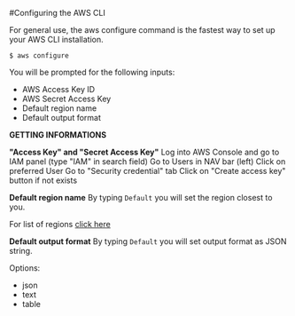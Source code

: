
#Configuring the AWS CLI


For general use, the aws configure command is the fastest way to set up your AWS CLI installation.

```$ aws configure```


You will be prompted for the following inputs:
 - AWS Access Key ID 
 - AWS Secret Access Key 
 - Default region name
 - Default output format

**GETTING INFORMATIONS**

**"Access Key" and "Secret Access Key"**
Log into AWS Console and go to IAM panel (type "IAM" in search field)
Go to Users in NAV bar (left)
Click on preferred User
Go to "Security credential" tab 
Click on "Create access key" button if not exists

**Default region name**
By typing ```Default``` you will set the region closest to you.

For list of regions [click here](https://docs.aws.amazon.com/general/latest/gr/rande.html)


**Default output format**
By typing ```Default``` you will set output format as JSON string.

Options:
 - json
 - text
 - table



